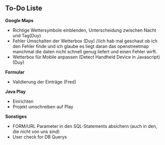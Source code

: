 <h2>To-Do Liste</h2>

<b>Google Maps</b>
<ul>
<li>Richtige Wettersymbole einblenden, Unterscheidung zwischen Nacht und Tag(Duy) </li>
<li>Fehler Umschalten der Wetterbox (Duy) //ich hab mal geschaut ob ich den Fehler finde und ich glaube es liegt daran das openstreetmap manchmal die daten nicht schnell genug liefert und einen Fehler wirft.</li>
<li>Wetterbox für Mobile anpassen (Detect Handheld Device in Javascript) (Duy) </li>
</ul>

<b>Formular</b>
<ul>
<li>Validierung der Einträge (Fred)</li>
</ul>

<b>Java Play</b>
<ul>
<li>Einrichten</li>
<li>Projekt umschreiben auf Play</li>
</ul>


<b>Sonstiges</b>
<ul>
<li>FORM/URL Parameter in den SQL-Statements absichern (auch in den, die nicht von uns sind)</li>
<li>User check for DB Querys  </li>
</ul>
